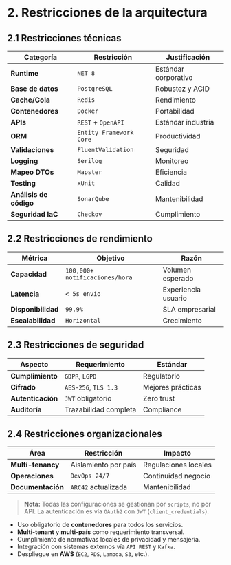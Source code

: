 # 2. Restricciones de la arquitectura

## 2.1 Restricciones técnicas

| Categoría | Restricción | Justificación |
|------------|---------------|---------------|
| **Runtime** | `NET 8` | Estándar corporativo |
| **Base de datos** | `PostgreSQL` | Robustez y ACID |
| **Cache/Cola** | `Redis` | Rendimiento |
| **Contenedores** | `Docker` | Portabilidad |
| **APIs** | `REST` + `OpenAPI` | Estándar industria |
| **ORM** | `Entity Framework Core` | Productividad |
| **Validaciones** | `FluentValidation` | Seguridad |
| **Logging** | `Serilog` | Monitoreo |
| **Mapeo DTOs** | `Mapster` | Eficiencia |
| **Testing** | `xUnit` | Calidad |
| **Análisis de código** | `SonarQube` | Mantenibilidad |
| **Seguridad IaC** | `Checkov` | Cumplimiento |

## 2.2 Restricciones de rendimiento

| Métrica | Objetivo | Razón |
|---------|----------|-------|
| **Capacidad** | `100,000+ notificaciones/hora` | Volumen esperado |
| **Latencia** | `< 5s envío` | Experiencia usuario |
| **Disponibilidad** | `99.9%` | SLA empresarial |
| **Escalabilidad** | `Horizontal` | Crecimiento |

## 2.3 Restricciones de seguridad

| Aspecto | Requerimiento | Estándar |
|---------|---------------|----------|
| **Cumplimiento** | `GDPR`, `LGPD` | Regulatorio |
| **Cifrado** | `AES-256`, `TLS 1.3` | Mejores prácticas |
| **Autenticación** | `JWT` obligatorio | Zero trust |
| **Auditoría** | Trazabilidad completa | Compliance |

## 2.4 Restricciones organizacionales

| Área | Restricción | Impacto |
|------|---------------|--------|
| **Multi-tenancy** | Aislamiento por país | Regulaciones locales |
| **Operaciones** | `DevOps 24/7` | Continuidad negocio |
| **Documentación** | `ARC42` actualizada | Mantenibilidad |

> **Nota:** Todas las configuraciones se gestionan por `scripts`, no por API. La autenticación es vía `OAuth2` con `JWT` (`client_credentials`).

- Uso obligatorio de **contenedores** para todos los servicios.
- **Multi-tenant** y **multi-país** como requerimiento transversal.
- Cumplimiento de normativas locales de privacidad y mensajería.
- Integración con sistemas externos vía `API REST` y `Kafka`.
- Despliegue en **AWS** (`EC2`, `RDS`, `Lambda`, `S3`, etc.).
